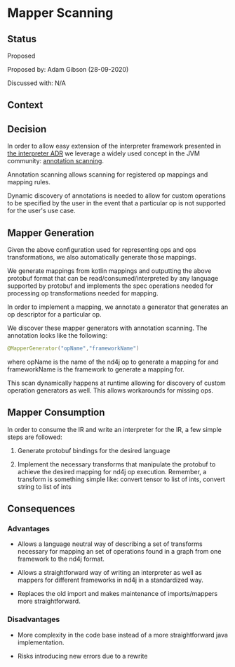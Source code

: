 # Mapper Scanning

## Status
Proposed

Proposed by: Adam Gibson (28-09-2020)

Discussed with: N/A

## Context
 

## Decision

In order to allow easy extension of the interpreter framework
presented in [the interpreter ADR](./0005-Interpreter.md)
we leverage a widely used concept in the JVM community: [annotation scanning](https://www.baeldung.com/spring-component-scanning).

Annotation scanning allows scanning for registered op mappings and mapping rules.

Dynamic discovery of annotations is needed to allow for custom operations to be specified by the user
in the event that a particular op is not supported for the user's use case.

## Mapper Generation

Given the above configuration used for representing ops and ops transformations,
we also automatically generate those mappings.

We generate mappings from kotlin mappings and outputting the above protobuf format
that can be read/consumed/interpreted by any language supported by protobuf and implements
the spec operations needed for processing op transformations needed for mapping.

In order to implement a mapping, we annotate a generator that generates an op descriptor
for a particular op.

We discover these mapper generators with annotation scanning. The annotation looks like the
following:
```java
@MapperGenerator("opName","frameworkName")
```

where opName is the name of the nd4j op to generate a mapping for and frameworkName
is the framework to generate a mapping for.

This scan dynamically happens at runtime allowing for discovery of custom operation generators
as well. This allows workarounds for missing ops.



## Mapper Consumption

In order to consume the IR and write an interpreter for the IR, a few simple steps are followed:
1. Generate protobuf bindings for the desired language

2. Implement the necessary transforms that manipulate the protobuf to achieve
the desired mapping for nd4j op execution. Remember, a transform is something simple like:
convert tensor to list of ints, convert string to list of ints


## Consequences
### Advantages
* Allows a language neutral way of describing a set of transforms necessary
for mapping an set of operations found in a graph from one framework to the nd4j format.

* Allows a straightforward way of writing an interpreter as well as mappers
for different frameworks in nd4j in a standardized way.

* Replaces the old import and makes maintenance of imports/mappers more straightforward.

### Disadvantages

* More complexity in the code base instead of a more straightforward java implementation.

* Risks introducing new errors due to a rewrite
